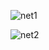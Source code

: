 
![net1](https://user-images.githubusercontent.com/70249457/123869967-49b43280-d8f7-11eb-8223-ee8eb1d15b8f.png)

![net2](https://user-images.githubusercontent.com/70249457/123870063-70726900-d8f7-11eb-9dee-34f0fd7d2012.png)

